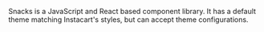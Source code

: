 Snacks is a JavaScript and React based component library. It has a default theme matching Instacart's styles, but can accept theme configurations.

